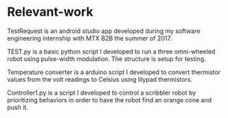 # Relevant-work
TestRequest is an android studio app developed during my software engineering internship with MTX B2B the summer of 2017.

TEST.py is a basic python script I developed to run a three omni-wheeled robot using pulse-width modulation. The structure is setup for testing.

Temperature converter is a arduino script I developed to convert thermistor values from the volt readings to Celsius using lilypad thermistors.

Controller1.py is a script I developed to control a scribbler robot by prioritizing behaviors in order to have the robot find an orange cone and push it.
